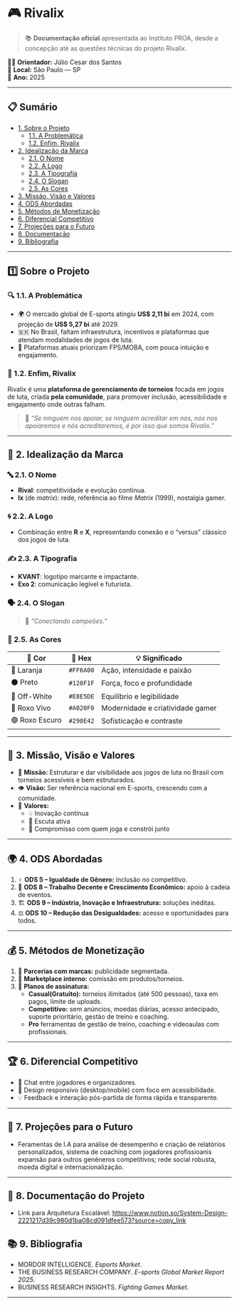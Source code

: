 # 🎮 Rivalix

> 📚 **Documentação oficial** apresentada ao Instituto PROA, desde a concepção até as questões técnicas do projeto Rivalix.

👨‍🏫 **Orientador:** Júlio Cesar dos Santos  
📍 **Local:** São Paulo — SP  
📅 **Ano:** 2025  

---

## 📋 Sumário

- [1. Sobre o Projeto](#1️⃣-sobre-o-projeto)
  - [1.1. A Problemática](#🔍-11-a-problemática)
  - [1.2. Enfim, Rivalix](#🚀-12-enfim-rivalix)
- [2. Idealização da Marca](#🎨-2-idealização-da-marca)
  - [2.1. O Nome](#🔤-21-o-nome)
  - [2.2. A Logo](#🌀-22-a-logo)
  - [2.3. A Tipografia](#✍️-23-a-tipografia)
  - [2.4. O Slogan](#🗣️-24-o-slogan)
  - [2.5. As Cores](#🌈-25-as-cores)
- [3. Missão, Visão e Valores](#🧭-3-missão-visão-e-valores)
- [4. ODS Abordadas](#🌍-4-ods-abordadas)
- [5. Métodos de Monetização](#💰-5-métodos-de-monetização)
- [6. Diferencial Competitivo](#🏆-6-diferencial-competitivo)
- [7. Projeções para o Futuro](#🔮-7-projeções-para-o-futuro)
- [8. Documentação](#📄-8-documentação-do-projeto)
- [9. Bibliografia](#📚-8-bibliografia)

---

## 1️⃣ Sobre o Projeto

### 🔍 1.1. A Problemática

- 🌍 O mercado global de E-sports atingiu **US$ 2,11 bi** em 2024, com projeção de **US$ 5,27 bi** até 2029.  
- 🇧🇷 No Brasil, faltam infraestrutura, incentivos e plataformas que atendam modalidades de jogos de luta.  
- 🧩 Plataformas atuais priorizam FPS/MOBA, com pouca intuição e engajamento.

### 🚀 1.2. Enfim, Rivalix

Rivalix é uma **plataforma de gerenciamento de torneios** focada em jogos de luta, criada **pela comunidade**, para promover inclusão, acessibilidade e engajamento onde outras falham.

> 💬 *“Se ninguém nos apoiar, se ninguém acreditar em nós, nós nos apoiaremos e nós acreditaremos, é por isso que somos Rivalix.”*

---

## 🎨 2. Idealização da Marca

### 🔤 2.1. O Nome

- **Rival**: competitividade e evolução contínua.  
- **Ix** (de *matrix*): rede, referência ao filme *Matrix* (1999), nostalgia gamer.

### 🌀 2.2. A Logo

- Combinação entre **R** e **X**, representando conexão e o “versus” clássico dos jogos de luta.

### ✍️ 2.3. A Tipografia

- **KVANT**: logotipo marcante e impactante.  
- **Exo 2**: comunicação legível e futurista.

### 🗣️ 2.4. O Slogan

> 🎯 *“Conectando campeões.”*

### 🌈 2.5. As Cores

| 🎨 Cor         | 🔢 Hex       | 💡 Significado                                 |
| ------------- | ------------ | --------------------------------------------- |
| 🧡 Laranja     | `#FF6A00`    | Ação, intensidade e paixão                    |
| ⚫ Preto        | `#120F1F`    | Força, foco e profundidade                    |
| 🤍 Off-White    | `#E8E5DE`    | Equilíbrio e legibilidade                     |
| 💜 Roxo Vivo    | `#A020F0`    | Modernidade e criatividade gamer             |
| 🟣 Roxo Escuro  | `#290E42`    | Sofisticação e contraste                      |

---

## 🧭 3. Missão, Visão e Valores

- 🎯 **Missão:** Estruturar e dar visibilidade aos jogos de luta no Brasil com torneios acessíveis e bem estruturados.  
- 👁️ **Visão:** Ser referência nacional em E-sports, crescendo com a comunidade.  
- 🧩 **Valores:**  
  - 💡 Inovação contínua  
  - 🧏 Escuta ativa  
  - 🤝 Compromisso com quem joga e constrói junto  

---

## 🌍 4. ODS Abordadas

1. ♀️ **ODS 5 – Igualdade de Gênero:** inclusão no competitivo.  
2. 💼 **ODS 8 – Trabalho Decente e Crescimento Econômico:** apoio à cadeia de eventos.  
3. 🏗️ **ODS 9 – Indústria, Inovação e Infraestrutura:** soluções inéditas.  
4. ⚖️ **ODS 10 – Redução das Desigualdades:** acesso e oportunidades para todos.

---

## 💰 5. Métodos de Monetização

1. 🤝 **Parcerias com marcas:** publicidade segmentada.  
2. 🛒 **Marketplace interno:** comissão em produtos/torneios.  
3. 🧾 **Planos de assinatura:**  
   - **Casual(Gratuito):** torneios ilimitados (até 500 pessoas), taxa em pagos, limite de uploads.
   - **Competitivo:** sem anúncios, moedas diárias, acesso antecipado, suporte prioritário, gestão de treino e coaching.
   - **Pro** ferramentas de gestão de treino, coaching e videoaulas com profissionais.
---

## 🏆 6. Diferencial Competitivo

- 💬 Chat entre jogadores e organizadores.  
- 📱 Design responsivo (desktop/mobile) com foco em acessibilidade.  
- 💡 Feedback e interação pós-partida de forma rápida e transparente.

---

## 🔮 7. Projeções para o Futuro

- Feramentas de I.A para análise de desempenho e criação de relatórios personalizados, sistema de coaching com jogadores profissioanis expansão para outros genêneros competitivos; rede social robusta, moeda digital e internacionalização.

---
## 📄 8. Documentação do Projeto

- Link para Arquitetura Escalável: https://www.notion.so/System-Design-2221217d39c980d1ba08cd091dfee573?source=copy_link
  
## 📚 9. Bibliografia

- MORDOR INTELLIGENCE. *Esports Market*.  
- THE BUSINESS RESEARCH COMPANY. *E-sports Global Market Report 2025*.  
- BUSINESS RESEARCH INSIGHTS. *Fighting Games Market*.

---
